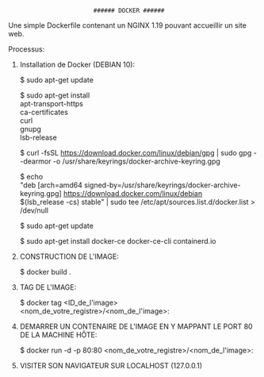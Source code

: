                             ###### DOCKER ######


  Une simple Dockerfile contenant un NGINX 1.19 pouvant accueillir un site web.

Processus:

1) Installation de Docker (DEBIAN 10):

    $ sudo apt-get update

    $ sudo apt-get install \
    apt-transport-https \
    ca-certificates \
    curl \
    gnupg \
    lsb-release
    
    $ curl -fsSL https://download.docker.com/linux/debian/gpg | sudo gpg --dearmor -o /usr/share/keyrings/docker-archive-keyring.gpg
  
    $ echo \
    "deb [arch=amd64 signed-by=/usr/share/keyrings/docker-archive-keyring.gpg] https://download.docker.com/linux/debian \
    $(lsb_release -cs) stable" | sudo tee /etc/apt/sources.list.d/docker.list > /dev/null

    $ sudo apt-get update

    $ sudo apt-get install docker-ce docker-ce-cli containerd.io
  
2) CONSTRUCTION DE L'IMAGE:
 
    $ docker build .
  
3) TAG DE L'IMAGE:

    $ docker tag <ID_de_l'image> <nom_de_votre_registre>/<nom_de_l'image>:<tag>
  
4) DEMARRER UN CONTENAIRE DE L'IMAGE EN Y MAPPANT LE PORT 80 DE LA MACHINE HÔTE:

    $ docker run -d -p 80:80 <nom_de_votre_registre>/<nom_de_l'image>:<tag>

5) VISITER SON NAVIGATEUR SUR LOCALHOST (127.0.0.1)
  
  
